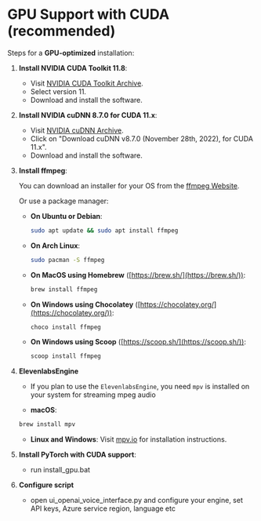 # GPU Support with CUDA (recommended)

Steps for a **GPU-optimized** installation:

1. **Install NVIDIA CUDA Toolkit 11.8**:
    - Visit [NVIDIA CUDA Toolkit Archive](https://developer.nvidia.com/cuda-11-8-0-download-archive).
    - Select version 11.
    - Download and install the software.

2. **Install NVIDIA cuDNN 8.7.0 for CUDA 11.x**:
    - Visit [NVIDIA cuDNN Archive](https://developer.nvidia.com/rdp/cudnn-archive).
    - Click on "Download cuDNN v8.7.0 (November 28th, 2022), for CUDA 11.x".
    - Download and install the software.

3. **Install ffmpeg**:

    You can download an installer for your OS from the [ffmpeg Website](https://ffmpeg.org/download.html).  
    
    Or use a package manager:

    - **On Ubuntu or Debian**:
        ```bash
        sudo apt update && sudo apt install ffmpeg
        ```

    - **On Arch Linux**:
        ```bash
        sudo pacman -S ffmpeg
        ```

    - **On MacOS using Homebrew** ([https://brew.sh/](https://brew.sh/)):
        ```bash
        brew install ffmpeg
        ```

    - **On Windows using Chocolatey** ([https://chocolatey.org/](https://chocolatey.org/)):
        ```bash
        choco install ffmpeg
        ```

    - **On Windows using Scoop** ([https://scoop.sh/](https://scoop.sh/)):
        ```bash
        scoop install ffmpeg
        ```    

4. **ElevenlabsEngine**
    - If you plan to use the `ElevenlabsEngine`, you need `mpv` is installed on your system for streaming mpeg audio

    - **macOS**:
    ```bash
    brew install mpv
    ```

    - **Linux and Windows**: Visit [mpv.io](https://mpv.io/) for installation instructions.

5. **Install PyTorch with CUDA support**:
    - run install_gpu.bat

6. **Configure script**
    - open ui_openai_voice_interface.py and configure your engine, set API keys, Azure service region, language etc